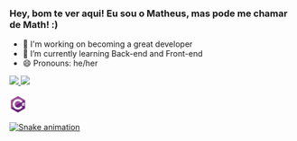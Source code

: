 ### Hey, bom te ver aqui! Eu sou o Matheus, mas pode me chamar de Math! :)

- 🔭 I'm working on becoming a great developer
- 🌱 I’m currently learning Back-end and Front-end
- 😄 Pronouns: he/her

<div>
  <a href="https://github/MatheusPires20">
    <img height="180em" src="https://github-readme-stats.vercel.app/api?username=MatheusPires20&show_icons=true&theme=radical&include_all_commits=true&count_private=true"/>
    <img height="130em" src="https://github-readme-stats.vercel.app/api/top-langs/?username=MatheusPires20&layout=compact&langs_count=16&theme=radical"/>
</div>
  <div style="display: inline_block"><br>
    <img align"center" alt="Math-Csharp" height="30" widht="40" src="https://raw.githubusercontent.com/devicons/devicon/master/icons/csharp/csharp-original.svg">
    
  </div>
  
  ![Snake animation](https://github.com/MatheusPires20/MatheusPires20/blob/output/github-contribution-grid-snake.svg)
